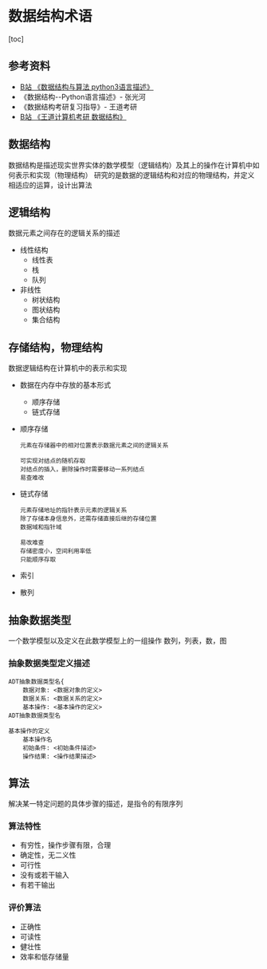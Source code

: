 # 数据结构术语

[toc]

## 参考资料

- [B站 《数据结构与算法 python3语言描述》](https://www.bilibili.com/video/BV1Aa4y1E75k?p=1)
- 《数据结构--Python语言描述》- 张光河
- 《数据结构考研复习指导》- 王道考研
- [B站 《王道计算机考研 数据结构》](https://www.bilibili.com/video/BV1b7411N798)

## 数据结构

数据结构是描述现实世界实体的数学模型（逻辑结构）及其上的操作在计算机中如何表示和实现（物理结构）
研究的是数据的逻辑结构和对应的物理结构，并定义相适应的运算，设计出算法

## 逻辑结构

数据元素之间存在的逻辑关系的描述

- 线性结构
  - 线性表
  - 栈
  - 队列
- 非线性
  - 树状结构
  - 图状结构
  - 集合结构

## 存储结构，物理结构

数据逻辑结构在计算机中的表示和实现

- 数据在内存中存放的基本形式
  - 顺序存储
  - 链式存储

- 顺序存储

    ```text
    元素在存储器中的相对位置表示数据元素之间的逻辑关系

    可实现对结点的随机存取
    对结点的插入，删除操作时需要移动一系列结点
    易查难改
    ```

- 链式存储

    ```text
    元素存储地址的指针表示元素的逻辑关系
    除了存储本身信息外，还需存储直接后继的存储位置
    数据域和指针域

    易改难查
    存储密度小，空间利用率低
    只能顺序存取
    ```

- 索引
- 散列

## 抽象数据类型

一个数学模型以及定义在此数学模型上的一组操作
数列，列表，数，图

### 抽象数据类型定义描述

```text
ADT抽象数据类型名{
    数据对象: <数据对象的定义>
    数据关系: <数据关系的定义>
    基本操作: <基本操作的定义>
ADT抽象数据类型名

基本操作的定义
    基本操作名
    初始条件: <初始条件描述>
    操作结果: <操作结果描述>
```

## 算法

解决某一特定问题的具体步骤的描述，是指令的有限序列

### 算法特性

- 有穷性，操作步骤有限，合理
- 确定性，无二义性
- 可行性
- 没有或若干输入
- 有若干输出

### 评价算法

- 正确性
- 可读性
- 健壮性
- 效率和低存储量
